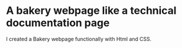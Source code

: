# A bakery webpage like a technical documentation page


I created a Bakery webpage functionally with Html and CSS.

